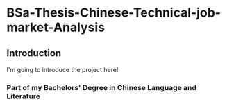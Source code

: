 <h1>BSa-Thesis-Chinese-Technical-job-market-Analysis</h1>

<h2>Introduction</h2>
<p>I'm going to introduce the project here!</p>

<h3>Part of my Bachelors' Degree in Chinese Language and Literature</h3>
